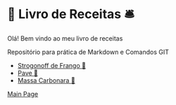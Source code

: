 # :pushpin: Livro de Receitas	:bellhop_bell:

Olá! Bem vindo ao meu livro de receitas

Repositório para prática de Markdown e Comandos GIT

* [Strogonoff de Frango :chicken:](https://github.com/OdairPanizziJunior/livro-receitas/blob/master/receitas/strogonoff.md)
* [Pave :cake:](https://github.com/OdairPanizziJunior/livro-receitas/blob/master/receitas/pave.md)
* [Massa Carbonara :spaghetti:](https://github.com/OdairPanizziJunior/livro-receitas/blob/master/receitas/carbonara.md)

 
 
 [Main Page](https://github.com/OdairPanizziJunior)

